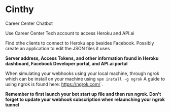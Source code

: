 # Cinthy
Career Center Chatbot
<p>
Use Career Center Tech account to access Heroku and API.ai
</p>
<p>
Find othe clients to connect to Heroku app besides Facebook. Possibly create an application to edit the JSON files it uses
</p>

**Server address, Access Tokens, and other information found in Heroku dashboard, Facebook Developer portal, and API.ai portal**

When simulating your webhooks using your local machine, through ngrok which can be install on your machine using ```npm install -g ngrok``` A guide to using ngrok is found here: https://ngrok.com/ .

 
 **Remember to first launch your bot start up file and then run ngrok. Don't forget to update your webhook subscription when relaunching your ngrok tunnel**
